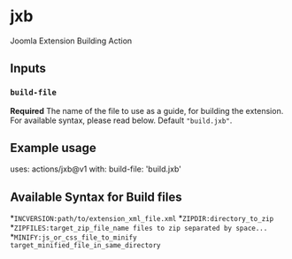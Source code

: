 # jxb
Joomla Extension Building Action

## Inputs

### `build-file`

**Required** The name of the file to use as a guide, for building the extension. For available syntax, please read below. Default `"build.jxb"`.

## Example usage

uses: actions/jxb@v1
with:
  build-file: 'build.jxb'
  

## Available Syntax for Build files
  *`INCVERSION:path/to/extension_xml_file.xml`
  *`ZIPDIR:directory_to_zip`
  *`ZIPFILES:target_zip_file_name files to zip separated by space...`
  *`MINIFY:js_or_css_file_to_minify target_minified_file_in_same_directory`
